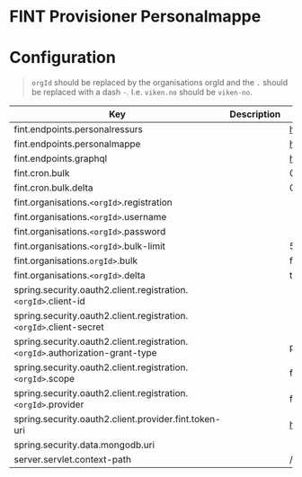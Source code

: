 # FINT Provisioner Personalmappe


# Configuration
> `orgId` should be replaced by the organisations orgId and the `.` should be replaced with a dash `-`. I.e. `viken.no` should be `viken-no`.

| Key                                                                                                                | Description | Default value                                                          |
| ------------------------------------------------------------------------------------------------------------------ | ----------- | ---------------------------------------------------------------------- |
| fint.endpoints.personalressurs                                                                                     |             | https://api.felleskomponent.no/administrasjon/personal/personalressurs |
| fint.endpoints.personalmappe                                                                                       |             | https://alpha.felleskomponent.no/administrasjon/personal/personalmappe |
| fint.endpoints.graphql                                                                                             |             | https://api.felleskomponent.no/graphql/graphql                         |
| fint.cron.bulk                                                                                           |             | 0 0 0 * * MON-FRI                                                      |
| fint.cron.bulk.delta                                                                                     |             | 0 */5 8-16 * * MON-FRI                                                 |
| fint.organisations.`<orgId>`.registration                                                                  |             |                                                                        |
| fint.organisations.`<orgId>`.username                                                         |             |                                                                        |
| fint.organisations.`<orgId>`.password                                                |             |                                                                        |
| fint.organisations.`<orgId>`.bulk-limit                                              |             | 5                                                                      |
| fint.organisations.`orgId>`.bulk                                                    |             | false                                                                  |
| fint.organisations.`<orgId>`.delta                                                   |             | true                                                                   |
| spring.security.oauth2.client.registration.`<orgId>`.client-id                                                       |             |                                                                        |
| spring.security.oauth2.client.registration.`<orgId>`.client-secret                                         |             |                                                                        |
| spring.security.oauth2.client.registration.`<orgId>`.authorization-grant-type                |             | password                                                               |
| spring.security.oauth2.client.registration.`<orgId>`.scope          |             | fint-client                                                            |
| spring.security.oauth2.client.registration.`<orgId>`.provider |             | fint                                                                   |
| spring.security.oauth2.client.provider.fint.token-uri                 |             | https://idp.felleskomponent.no/nidp/oauth/nam/token                    |
| spring.security.data.mongodb.uri                                                                                   |             |                                                                        |
| server.servlet.context-path                                                                                        |             | /tjenester/personalmappe                                               |
